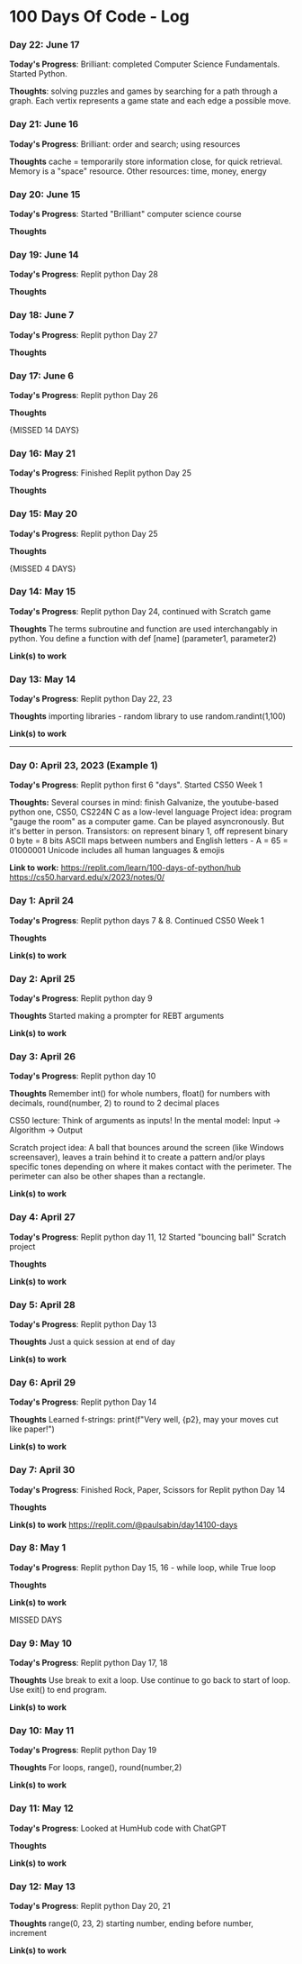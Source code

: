 # 100 Days Of Code - Log

### Day 22: June 17

**Today's Progress**: Brilliant: completed Computer Science Fundamentals. Started Python.

**Thoughts**: solving puzzles and games by searching for a path through a graph. Each vertix represents a game state and each edge a possible move.

### Day 21: June 16

**Today's Progress**: Brilliant: order and search; using resources

**Thoughts** cache = temporarily store information close, for quick retrieval. Memory is a "space" resource. Other resources: time, money, energy

### Day 20: June 15

**Today's Progress**: Started "Brilliant" computer science course

**Thoughts** 

### Day 19: June 14

**Today's Progress**: Replit python Day 28

**Thoughts** 

### Day 18: June 7

**Today's Progress**: Replit python Day 27

**Thoughts** 

### Day 17: June 6

**Today's Progress**: Replit python Day 26

**Thoughts** 

{MISSED 14 DAYS}

### Day 16: May 21

**Today's Progress**: Finished Replit python Day 25

**Thoughts** 

### Day 15: May 20

**Today's Progress**: Replit python Day 25

**Thoughts** 

{MISSED 4 DAYS}

### Day 14: May 15

**Today's Progress**: Replit python Day 24, continued with Scratch game

**Thoughts** The terms subroutine and function are used interchangably in python. You define a function with def [name] (parameter1, parameter2)

**Link(s) to work**

### Day 13: May 14

**Today's Progress**: Replit python Day 22, 23

**Thoughts** importing libraries - random library to use random.randint(1,100)

**Link(s) to work**

------------------------------

### Day 0: April 23, 2023 (Example 1)

**Today's Progress**: Replit python first 6 "days". Started CS50 Week 1

**Thoughts:** Several courses in mind: finish Galvanize, the youtube-based python one, CS50, CS224N
C as a low-level language
Project idea: program "gauge the room" as a computer game. Can be played asyncronously. But it's better in person.
Transistors: on represent binary 1, off represent binary 0
byte = 8 bits
ASCII maps between numbers and English letters - A = 65 = 01000001
Unicode includes all human languages & emojis

**Link to work:** https://replit.com/learn/100-days-of-python/hub
https://cs50.harvard.edu/x/2023/notes/0/


### Day 1: April 24

**Today's Progress**: Replit python days 7 & 8. Continued CS50 Week 1 

**Thoughts** 

**Link(s) to work**


### Day 2: April 25

**Today's Progress**: Replit python day 9 

**Thoughts** Started making a prompter for REBT arguments

**Link(s) to work**


### Day 3: April 26

**Today's Progress**: Replit python day 10

**Thoughts**  Remember int() for whole numbers, float() for numbers with decimals, round(number, 2) to round to 2 decimal places

CS50 lecture: Think of arguments as inputs! In the mental model:
Input -> Algorithm -> Output

Scratch project idea: A ball that bounces around the screen (like Windows screensaver), leaves a train behind it to create a pattern and/or plays specific tones depending on where it makes contact with the perimeter. The perimeter can also be other shapes than a rectangle.

**Link(s) to work**


### Day 4: April 27

**Today's Progress**: Replit python day 11, 12
Started "bouncing ball" Scratch project

**Thoughts** 

**Link(s) to work**


### Day 5: April 28

**Today's Progress**: Replit python Day 13

**Thoughts** Just a quick session at end of day

**Link(s) to work**


### Day 6: April 29

**Today's Progress**: Replit python Day 14

**Thoughts** Learned f-strings: 
print(f"Very well, {p2}, may your moves cut like paper!")

**Link(s) to work**


### Day 7: April 30

**Today's Progress**: Finished Rock, Paper, Scissors for Replit python Day 14

**Thoughts** 

**Link(s) to work** https://replit.com/@paulsabin/day14100-days


### Day 8: May 1

**Today's Progress**: Replit python Day 15, 16 - while loop, while True loop

**Thoughts** 

**Link(s) to work**

MISSED DAYS

### Day 9: May 10

**Today's Progress**: Replit python Day 17, 18

**Thoughts**  Use break to exit a loop. Use continue to go back to start of loop. Use exit() to end program.

**Link(s) to work**


### Day 10: May 11

**Today's Progress**: Replit python Day 19

**Thoughts** For loops, range(), round(number,2)

**Link(s) to work**


### Day 11: May 12

**Today's Progress**: Looked at HumHub code with ChatGPT

**Thoughts** 

**Link(s) to work**


### Day 12: May 13

**Today's Progress**: Replit python Day 20, 21

**Thoughts** range(0, 23, 2) starting number, ending before number, increment

**Link(s) to work**
